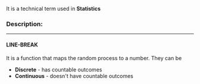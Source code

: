 It is a technical term used in **Statistics**

### **Description:**

---

#### LINE-BREAK

It is a function that maps the random process to a number. They can be
- **Discrete** - has countable outcomes
- **Continuous** - doesn't have countable outcomes